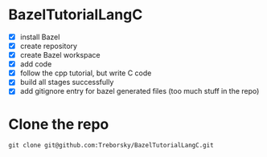 # BazelTutorialLangC
- [x] install Bazel
- [x] create repository
- [x] create Bazel workspace
- [x] add code
- [x] follow the cpp tutorial, but write C code
- [x] build all stages successfully
- [x] add gitignore entry for bazel generated files (too much stuff in the repo)

# Clone the repo
```
git clone git@github.com:Treborsky/BazelTutorialLangC.git
```
